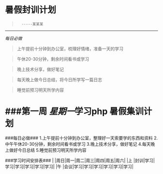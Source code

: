 暑假封训计划
==========
>       -----某某某                          
---------
*每日必做*

>上午提前十分钟到办公室，梳理好情绪，准备一天的学习

>午休20-30分钟，剩余时间看书或学习

>晚上技术分享，做好笔记

>每天晚上做今日总结，将今日所学写一篇日志

>睡觉前预习明天所学内容

###第一周
*星期一*学习php
暑假集训计划
==========
###每日必做###
1.上午提前十分钟到办公室，整理好一天索要学的东西和资料
2.中午午休20-30分钟，剩余时间看书或学习
3.晚上技术分享，做好笔记
4.每天晚上做好今日总结
5.睡觉前预习明天所学内容

###学习时间安排表###
        |   |周日|周一|周二|周三|周四|周五|周六|
        |上 |封训|学习|学习|学习|学习|学习|学习|
        |午 |会议|学习|学习|学习|学习|学习|学习|
        
